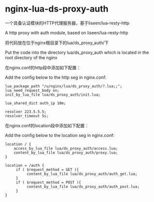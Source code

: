 nginx-lua-ds-proxy-auth
=======================

一个具备认证模块的HTTP代理服务器，基于liseen/lua-resty-http

A http proxy with auth module, based on liseen/lua-resty-http

将代码放在位于nginx根目录下的lua/ds_proxy_auth/下

Put the code into the directory lua/ds_proxy_auth which is located in the root directory of the nginx

在nginx.conf的http段中添加如下配置：

Add the config below to the http seg in nginx.conf:

    lua_package_path "/u/nginx/lua/ds_proxy_auth/?.lua;;";
    lua_need_request_body on;
    init_by_lua_file lua/ds_proxy_auth/init.lua;
    
    lua_shared_dict auth_ip 10m;
    
    resolver 223.5.5.5;
    resolver_timeout 5s;
    
在nginx.conf的location段中添加如下配置：

Add the config below to the location seg in nginx.conf:

    location / {
        access_by_lua_file lua/ds_proxy_auth/access.lua;
        content_by_lua_file lua/ds_proxy_auth/proxy.lua;
    }
    
    location = /auth {
         if ( $request_method = GET ){
              content_by_lua_file lua/ds_proxy_auth/auth_get.lua;
         }
         if ( $request_method = POST ){
              content_by_lua_file lua/ds_proxy_auth/auth_post.lua;
         }
    }
    
